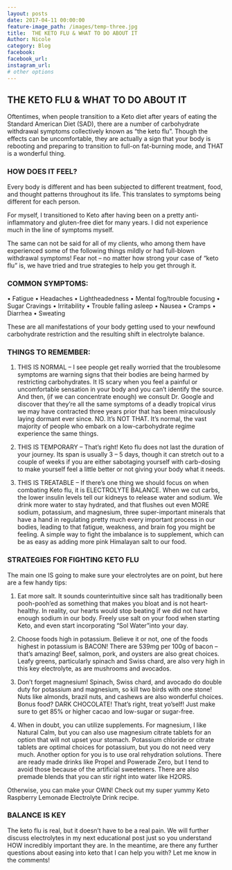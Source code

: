 ```yaml
---
layout: posts
date: 2017-04-11 00:00:00
feature-image_path: /images/temp-three.jpg
title:  THE KETO FLU & WHAT TO DO ABOUT IT
Author: Nicole
category: Blog
facebook:
facebook_url:
instagram_url:
# other options
---
```



## THE KETO FLU & WHAT TO DO ABOUT IT

Oftentimes, when people transition to a Keto diet after years of eating the Standard American Diet (SAD), there are a number of carbohydrate withdrawal symptoms collectively known as “the keto flu”. Though the effects can be uncomfortable, they are actually a sign that your body is rebooting and preparing to transition to full-on fat-burning mode, and THAT is a wonderful thing.


### HOW DOES IT FEEL?

Every body is different and has been subjected to different treatment, food, and thought patterns throughout its life. This translates to symptoms being different for each person.

For myself, I transitioned to Keto after having been on a pretty anti-inflammatory and gluten-free diet for many years. I did not experience much in the line of symptoms myself.

The same can not be said for all of my clients, who among them have experienced some of the following things mildly or had full-blown withdrawal symptoms! Fear not – no matter how strong your case of “keto flu” is, we have tried and true strategies to help you get through it.


### COMMON SYMPTOMS:

• Fatigue
• Headaches
• Lightheadedness
• Mental fog/trouble focusing
• Sugar Cravings
• Irritability
• Trouble falling asleep
• Nausea
• Cramps
• Diarrhea
• Sweating

These are all manifestations of your body getting used to your newfound carbohydrate restriction and the resulting shift in electrolyte balance.


### THINGS TO REMEMBER:

1. THIS IS NORMAL – I see people get really worried that the troublesome symptoms are warning signs that their bodies are being harmed by restricting carbohydrates. It IS scary when you feel a painful or uncomfortable sensation in your body and you can’t identify the source. And then, (if we can concentrate enough) we consult Dr. Google and discover that they’re all the same symptoms of a deadly tropical virus we may have contracted three years prior that has been miraculously laying dormant ever since. NO. It’s NOT THAT. It’s normal, the vast majority of people who embark on a low-carbohydrate regime experience the same things.

2. THIS IS TEMPORARY – That’s right! Keto flu does not last the duration of your journey. Its span is usually 3 – 5 days, though it can stretch out to a couple of weeks if you are either sabotaging yourself with carb-dosing to make yourself feel a little better or not giving your body what it needs.

3. THIS IS TREATABLE – If there’s one thing we should focus on when combating Keto flu, it is ELECTROLYTE BALANCE. When we cut carbs, the lower insulin levels tell our kidneys to release water and sodium. We drink more water to stay hydrated, and that flushes out even MORE sodium, potassium, and magnesium, three super-important minerals that have a hand in regulating pretty much every important process in our bodies, leading to that fatigue, weakness, and brain fog you might be feeling. A simple way to fight the imbalance is to supplement, which can be as easy as adding more pink Himalayan salt to our food.


### STRATEGIES FOR FIGHTING KETO FLU

The main one IS going to make sure your electrolytes are on point, but here are a few handy tips:

1. Eat more salt. It sounds counterintuitive since salt has traditionally been pooh-pooh’ed as something that makes you bloat and is not heart-healthy. In reality, our hearts would stop beating if we did not have enough sodium in our body. Freely use salt on your food when starting Keto, and even start incorporating “Sol Water”into your day.

2. Choose foods high in potassium. Believe it or not, one of the foods highest in potassium is BACON! There are 539mg per 100g of bacon – that’s amazing! Beef, salmon, pork, and oysters are also great choices. Leafy greens, particularly spinach and Swiss chard, are also very high in this key electrolyte, as are mushrooms and avocados.

3. Don’t forget magnesium! Spinach, Swiss chard, and avocado do double duty for potassium and magnesium, so kill two birds with one stone! Nuts like almonds, brazil nuts, and cashews are also wonderful choices. Bonus food? DARK CHOCOLATE! That’s right, treat yo’self! Just make sure to get 85% or higher cacao and low-sugar or sugar-free.

4. When in doubt, you can utilize supplements. For magnesium, I like Natural Calm, but you can also use magnesium citrate tablets for an option that will not upset your stomach. Potassium chloride or citrate tablets are optimal choices for potassium, but you do not need very much. Another option for you is to use oral rehydration solutions. There are ready made drinks like Propel and Powerade Zero, but I tend to avoid those because of the artificial sweeteners. There are also premade blends that you can stir right into water like H2ORS.

Otherwise, you can make your OWN! Check out my super yummy Keto Raspberry Lemonade Electrolyte Drink recipe.


### BALANCE IS KEY

The keto flu is real, but it doesn’t have to be a real pain. We will further discuss electrolytes in my next educational post just so you understand HOW incredibly important they are. In the meantime, are there any further questions about easing into keto that I can help you with? Let me know in the comments!
